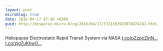 ```yaml
---
layout: post
microblog: true
date: 2016-04-17 07:20 +0300
guid: http://desparoz.micro.blog/2016/04/17/t721553923870474241.html
---
```

Heliopause Electrostatic Rapid Transit System via NASA [t.co/pZzpcZinN...](https://t.co/pZzpcZinNu) [t.co/zjg7uKkwO...](https://t.co/zjg7uKkwOJ)

